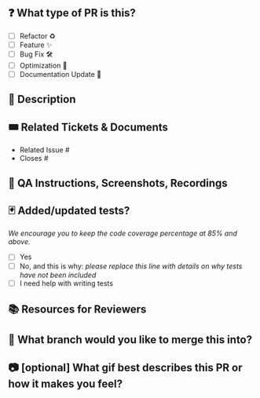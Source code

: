 ## ❓ What type of PR is this?
<!-- 
Raw mode: Write x between the brackets if it is applicable, like this [x]
Reading mode: Check all applicable.
-->
- [ ] Refactor ♻️
- [ ] Feature ✨
- [ ] Bug Fix 🛠️
- [ ] Optimization 🚀
- [ ] Documentation Update 📄

## 💬 Description
<!-- Provide a concise overview of the changes introduced by this PR -->

## 🎟️ Related Tickets & Documents
- Related Issue #
- Closes # 

## 🎥 QA Instructions, Screenshots, Recordings
<!-- Include any instructions or visual aids necessary for QA testing -->

## 🃏 Added/updated tests?
_We encourage you to keep the code coverage percentage at 85% and above._

- [ ] Yes
- [ ] No, and this is why: _please replace this line with details on why tests have not been included_
- [ ] I need help with writing tests

## 📚 Resources for Reviewers
<!-- Offer links to relevant documentation, design specs, or other resources to assist reviewers -->

## 🌿 What branch would you like to merge this into?
<!-- Specify the target branch for merging this PR -->

## 📷 [optional] What gif best describes this PR or how it makes you feel?
<!-- Share a fitting gif for added context or humor -->

<!-- 
  HEEEEEEEEEEEEEEEY! READ ME!
  Is there a blank h2(##) above, remove it please.
-->
